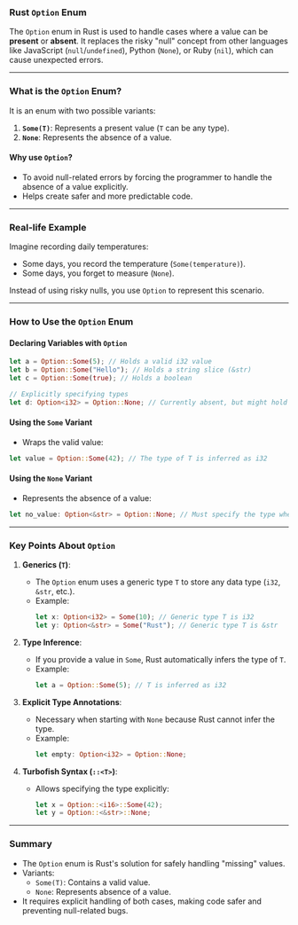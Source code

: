 
### Rust `Option` Enum

The `Option` enum in Rust is used to handle cases where a value can be **present** or **absent**. It replaces the risky "null" concept from other languages like JavaScript (`null`/`undefined`), Python (`None`), or Ruby (`nil`), which can cause unexpected errors.

---

### What is the `Option` Enum?
It is an enum with two possible variants:
1. **`Some(T)`**: Represents a present value (`T` can be any type).
2. **`None`**: Represents the absence of a value.

#### Why use `Option`?
- To avoid null-related errors by forcing the programmer to handle the absence of a value explicitly.
- Helps create safer and more predictable code.

---

### Real-life Example
Imagine recording daily temperatures:
- Some days, you record the temperature (`Some(temperature)`).
- Some days, you forget to measure (`None`).

Instead of using risky nulls, you use `Option` to represent this scenario.

---

### How to Use the `Option` Enum

#### Declaring Variables with `Option`
```rust
let a = Option::Some(5); // Holds a valid i32 value
let b = Option::Some("Hello"); // Holds a string slice (&str)
let c = Option::Some(true); // Holds a boolean

// Explicitly specifying types
let d: Option<i32> = Option::None; // Currently absent, but might hold an i32 later
```

#### Using the `Some` Variant
- Wraps the valid value:
```rust
let value = Option::Some(42); // The type of T is inferred as i32
```

#### Using the `None` Variant
- Represents the absence of a value:
```rust
let no_value: Option<&str> = Option::None; // Must specify the type when starting with None
```

---

### Key Points About `Option`
1. **Generics (`T`)**:
   - The `Option` enum uses a generic type `T` to store any data type (`i32`, `&str`, etc.).
   - Example:
     ```rust
     let x: Option<i32> = Some(10); // Generic type T is i32
     let y: Option<&str> = Some("Rust"); // Generic type T is &str
     ```

2. **Type Inference**:
   - If you provide a value in `Some`, Rust automatically infers the type of `T`.
   - Example:
     ```rust
     let a = Option::Some(5); // T is inferred as i32
     ```

3. **Explicit Type Annotations**:
   - Necessary when starting with `None` because Rust cannot infer the type.
   - Example:
     ```rust
     let empty: Option<i32> = Option::None;
     ```

4. **Turbofish Syntax (`::<T>`)**:
   - Allows specifying the type explicitly:
     ```rust
     let x = Option::<i16>::Some(42);
     let y = Option::<&str>::None;
     ```

---

### Summary
- The `Option` enum is Rust's solution for safely handling "missing" values.
- Variants:
  - `Some(T)`: Contains a valid value.
  - `None`: Represents absence of a value.
- It requires explicit handling of both cases, making code safer and preventing null-related bugs.
